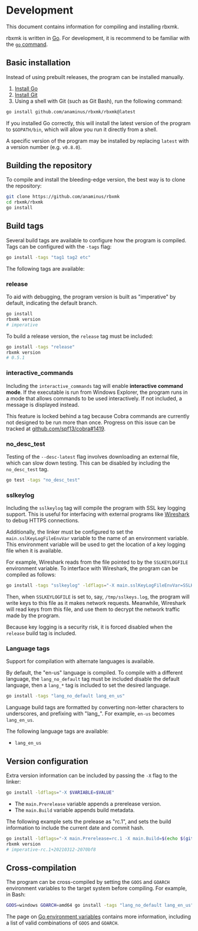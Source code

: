 # Development
This document contains information for compiling and installing rbxmk.

rbxmk is written in [Go](https://go.dev/). For development, it is recommend to
be familiar with the [`go` command](https://pkg.go.dev/cmd/go).

## Basic installation
Instead of using prebuilt releases, the program can be installed manually.

1. [Install Go](https://golang.org/doc/install)
2. [Install Git](http://git-scm.com/downloads)
3. Using a shell with Git (such as Git Bash), run the following command:

```bash
go install github.com/anaminus/rbxmk/rbxmk@latest
```

If you installed Go correctly, this will install the latest version of the
program to `$GOPATH/bin`, which will allow you run it directly from a shell.

A specific version of the program may be installed by replacing `latest` with a
version number (e.g. `v0.8.0`).

## Building the repository
To compile and install the bleeding-edge version, the best way is to clone the
repository:

```bash
git clone https://github.com/anaminus/rbxmk
cd rbxmk/rbxmk
go install
```

## Build tags
Several build tags are available to configure how the program is compiled. Tags
can be configured with the `-tags` flag:

```bash
go install -tags "tag1 tag2 etc"
```

The following tags are available:

### release
To aid with debugging, the program version is built as "imperative" by default,
indicating the default branch.

```bash
go install
rbxmk version
# imperative
```

To build a release version, the `release` tag must be included:

```bash
go install -tags "release"
rbxmk version
# 0.5.1
```

### interactive_commands
Including the `interactive_commands` tag will enable **interactive command
mode**. If the executable is run from Windows Explorer, the program runs in a
mode that allows commands to be used interactively. If not included, a message
is displayed instead.

This feature is locked behind a tag because Cobra commands are currently not
designed to be run more than once. Progress on this issue can be tracked at
[github.com/spf13/cobra#1419][1419].

[1419]: https://github.com/spf13/cobra/issues/1419

### no_desc_test
Testing of the `--desc-latest` flag involves downloading an external file, which
can slow down testing. This can be disabled by including the `no_desc_test` tag.

```bash
go test -tags "no_desc_test"
```

### sslkeylog
Including the `sslkeylog` tag will compile the program with SSL key logging
support. This is useful for interfacing with external programs like
[Wireshark](https://www.wireshark.org/) to debug HTTPS connections.

Additionally, the linker must be configured to set the
`main.sslKeyLogFileEnvVar` variable to the name of an environment variable. This
environment variable will be used to get the location of a key logging file when
it is available.

For example, Wireshark reads from the file pointed to by the `SSLKEYLOGFILE`
environment variable. To interface with Wireshark, the program can be compiled
as follows:

```bash
go install -tags "sslkeylog" -ldflags="-X main.sslKeyLogFileEnvVar=SSLKEYLOGFILE"
```

Then, when `SSLKEYLOGFILE` is set to, say, `/tmp/sslkeys.log`, the program will
write keys to this file as it makes network requests. Meanwhile, Wireshark will
read keys from this file, and use them to decrypt the network traffic made by
the program.

Because key logging is a security risk, it is forced disabled when the `release`
build tag is included.

### Language tags
Support for compilation with alternate languages is available.

By default, the "en-us" language is compiled. To compile with a different
language, the `lang_no_default` tag must be included disable the default
language, then a `lang_*` tag is included to set the desired language.

```bash
go install -tags "lang_no_default lang_en_us"
```

Language build tags are formatted by converting non-letter characters to
underscores, and prefixing with "lang_". For example, `en-us` becomes
`lang_en_us`.

The following language tags are available:

- `lang_en_us`

## Version configuration
Extra version information can be included by passing the `-X` flag to the
linker:

```bash
go install -ldflags="-X $VARIABLE=$VALUE"
```

- The `main.Prerelease` variable appends a prerelease version.
- The `main.Build` variable appends build metadata.

The following example sets the prelease as "rc.1", and sets the build
information to include the current date and commit hash.

```bash
go install -ldflags="-X main.Prerelease=rc.1 -X main.Build=$(echo $(git log -1 --format=%cI | date --utc +%Y%m%d)-$(git rev-parse --short HEAD))"
rbxmk version
# imperative-rc.1+20210312-2070bf8
```

## Cross-compilation
The program can be cross-compiled by setting the `GOOS` and `GOARCH` environment
variables to the target system before compiling. For example, in Bash:

```bash
GOOS=windows GOARCH=amd64 go install -tags "lang_no_default lang_en_us"
```

The page on [Go environment variables][goenvvar] contains more information,
including a list of valid combinations of `GOOS` and `GOARCH`.

[goenvvar]: https://go.dev/doc/install/source#environment
